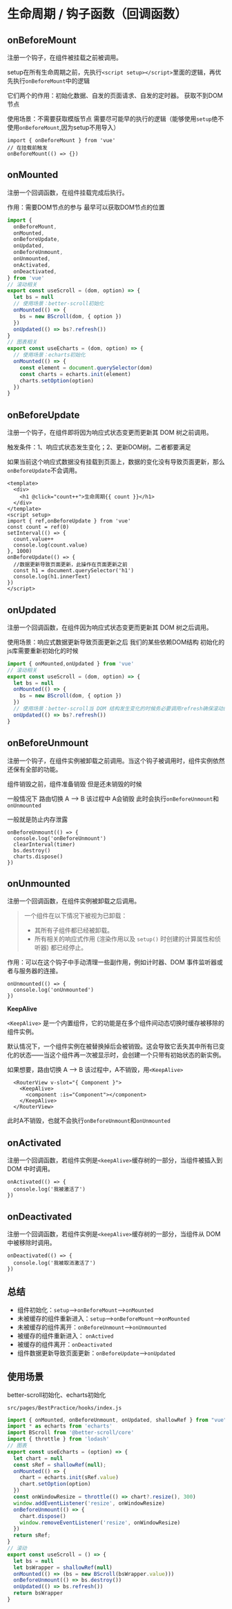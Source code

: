 # 生命周期 / 钩子函数（回调函数）

##   onBeforeMount

注册一个钩子，在组件被挂载之前被调用。

setup在所有生命周期之前，先执行`<script setup></script>`里面的逻辑，再优先执行`onBeforeMount`中的逻辑

它们两个的作用：初始化数据、自发的页面请求、自发的定时器。       获取不到DOM节点

使用场景：不需要获取模版节点 需要尽可能早的执行的逻辑（能够使用`setup`绝不使用`onBeforeMount`,因为setup不用导入）

```vue
import { onBeforeMount } from 'vue'
// 在挂载前触发
onBeforeMount(() => {})
```

##   onMounted

注册一个回调函数，在组件挂载完成后执行。

作用：需要DOM节点的参与 最早可以获取DOM节点的位置

```js
import {
  onBeforeMount,
  onMounted,
  onBeforeUpdate,
  onUpdated,
  onBeforeUnmount,
  onUnmounted,
  onActivated,
  onDeactivated,
} from 'vue'
// 滚动相关
export const useScroll = (dom, option) => {
  let bs = null
  // 使用场景：better-scroll初始化
  onMounted(() => {
    bs = new BScroll(dom, { option })
  })
  onUpdated(() => bs?.refresh())
}
// 图表相关
export const useEcharts = (dom, option) => {
  // 使用场景：echarts初始化
  onMounted(() => {
    const element = document.querySelector(dom)
    const charts = echarts.init(element)
    charts.setOption(option)
  })
}
```

##   onBeforeUpdate

注册一个钩子，在组件即将因为响应式状态变更而更新其 DOM 树之前调用。

触发条件：1、响应式状态发生变化；2、更新DOM树。二者都要满足

如果当前这个响应式数据没有挂载到页面上，数据的变化没有导致页面更新，那么`onBeforeUpdate`不会调用。

```vue
<template>
  <div>
    <h1 @click="count++">生命周期{{ count }}</h1>
  </div>
</template>
<script setup>
import { ref,onBeforeUpdate } from 'vue'
const count = ref(0)
setInterval(() => {
  count.value++
  console.log(count.value)
}, 1000)
onBeforeUpdate(() => {
  //数据更新导致页面更新，此操作在页面更新之前
  const h1 = document.querySelector('h1')
  console.log(h1.innerText)
})
</script>
```

##   onUpdated

注册一个回调函数，在组件因为响应式状态变更而更新其 DOM 树之后调用。

使用场景：响应式数据更新导致页面更新之后 我们的某些依赖DOM结构 初始化的js库需要重新初始化的时候

```js
import { onMounted,onUpdated } from 'vue'
// 滚动相关
export const useScroll = (dom, option) => {
  let bs = null
  onMounted(() => {
    bs = new BScroll(dom, { option })
  })
  // 使用场景：better-scroll当 DOM 结构发生变化的时候务必要调用refresh确保滚动的效果正常。
  onUpdated(() => bs?.refresh())
}
```

##   onBeforeUnmount

注册一个钩子，在组件实例被卸载之前调用。当这个钩子被调用时，组件实例依然还保有全部的功能。

组件销毁之前，组件准备销毁 但是还未销毁的时候

一般情况下 路由切换 A ——> B 该过程中 A会销毁 此时会执行`onBeforeUnmount`和`onUnmounted`

一般就是防止内存泄露

```vue
onBeforeUnmount(() => {
  console.log('onBeforeUnmount')
  clearInterval(timer)
  bs.destroy()
  charts.dispose()
})
```

##   onUnmounted

注册一个回调函数，在组件实例被卸载之后调用。

> 一个组件在以下情况下被视为已卸载：
>
> - 其所有子组件都已经被卸载。
> - 所有相关的响应式作用 (渲染作用以及 `setup()` 时创建的计算属性和侦听器) 都已经停止。

作用：可以在这个钩子中手动清理一些副作用，例如计时器、DOM 事件监听器或者与服务器的连接。

```vue
onUnmounted(() => {
  console.log('onUnmounted')
})
```

**KeepAlive**

`<KeepAlive>` 是一个内置组件，它的功能是在多个组件间动态切换时缓存被移除的组件实例。

默认情况下，一个组件实例在被替换掉后会被销毁。这会导致它丢失其中所有已变化的状态——当这个组件再一次被显示时，会创建一个只带有初始状态的新实例。

如果想要，路由切换 A ——> B 该过程中，A不销毁，用`<KeepAlive>`

```vue
  <RouterView v-slot="{ Component }">
    <KeepAlive>
      <component :is="Component"></component>
    </KeepAlive>
  </RouterView>
```

此时A不销毁，也就不会执行`onBeforeUnmount`和`onUnmounted`

##   onActivated

注册一个回调函数，若组件实例是`<keepAlive>`缓存树的一部分，当组件被插入到 DOM 中时调用。

```vue
onActivated(() => {
  console.log('我被激活了')
})
```

##   onDeactivated

注册一个回调函数，若组件实例是`<keepAlive>`缓存树的一部分，当组件从 DOM 中被移除时调用。

```vue
onDeactivated(() => {
  console.log('我被取消激活了')
})
```

## 总结

- 组件初始化：`setup`——>`onBeforeMount`——>`onMounted`
- 未被缓存的组件重新进入：`setup`——>`onBeforeMount`——>`onMounted`
- 未被缓存的组件离开：`onBeforeUnmount`——>`onUnmounted`
- 被缓存的组件重新进入： `onActived`
- 被缓存的组件离开：`onDeactivated`
- 组件数据更新导致页面更新：`onBeforeUpdate`——>`onUpdated`

## 使用场景

better-scroll初始化、echarts初始化

`src/pages/BestPractice/hooks/index.js`

```js
import { onMounted, onBeforeUnmount, onUpdated, shallowRef } from "vue"
import * as echarts from 'echarts'
import BScroll from '@better-scroll/core'
import { throttle } from 'lodash'
// 图表
export const useEcharts = (option) => {
  let chart = null
  const sRef = shallowRef(null);
  onMounted(() => {
    chart = echarts.init(sRef.value)
    chart.setOption(option)
  })
  const onWindowResize = throttle(() => chart?.resize(), 300)
  window.addEventListener('resize', onWindowResize)
  onBeforeUnmount(() => {
    chart.dispose()
    window.removeEventListener('resize', onWindowResize)
  })
  return sRef;
}
// 滚动
export const useScroll = () => {
  let bs = null
  let bsWrapper = shallowRef(null)
  onMounted(() => (bs = new BScroll(bsWrapper.value)))
  onBeforeUnmount(() => bs.destroy())
  onUpdated(() => bs.refresh())
  return bsWrapper
}
```

